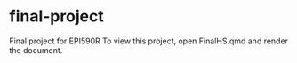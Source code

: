 # final-project
Final project for EPI590R
To view this project, open FinalHS.qmd and render the document.
